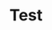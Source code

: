 ---
title: "Test"
passing_percentage: 70
layout: "test"
type: "test"
questions:
  - id: "q1"
    text: "What is the primary service mesh technology covered in this course?"
    type: "single-answer"
    marks: 2
    options:
      - id: "a"
        text: "Linkerd"
      - id: "b"
        text: "Istio"
        is_correct: true
      - id: "c"
        text: "Consul Connect"
  - id: "q2"
    text: "What are the main learning outcomes of this Istio course? (Select all that apply)"
    type: "multiple-answers"
    marks: 2
    options:
      - id: "a"
        text: "Setup a service mesh"
        is_correct: true
      - id: "b"
        text: "Deploy applications using service mesh"
        is_correct: true
      - id: "c"
        text: "Database optimization"
  - id: "q3"
    text: "What cloud native management plane is used in this course?"
    type: "short_answer" 
    marks: 2
    correct_answer: "Meshery" 
---